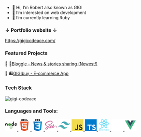 - 👋 Hi, I’m Robert also known as GIGI
- 👀 I’m interested on web development
- 🌱 I’m currently learning Ruby

### ↓ Portfolio website ↓

https://gigicodeace.com/

### Featured Projects

🔹 📰[Bloggle - News & stories sharing (Newest!)](https://bloggleapp.onrender.com) 

🔹 🛍️[GIGIbuy - E-commerce App](https://gigibuy.vercel,app)  


### Tech Stack

<p><img align="center" src="https://github-readme-stats.vercel.app/api/top-langs?username=gigi-codeace&show_icons=true&title_color=ffffff&text_color=ffffff&bg_color=121111&locale=en&layout=compact" alt="gigi-codeace" /></p>
<h3>Languages and Tools:</h3>
<p>
  </a>
<a href="https://nodejs.org" target="_blank" rel="noreferrer"> <img src="https://raw.githubusercontent.com/devicons/devicon/master/icons/nodejs/nodejs-original-wordmark.svg" alt="nodejs" width="40" height="40"/> </a>
     <a href="https://www.w3.org/html/" target="_blank" rel="noreferrer">
    <img src="https://raw.githubusercontent.com/devicons/devicon/master/icons/html5/html5-original-wordmark.svg" alt="html5" width="40" height="40" />
  <a href="https://www.w3schools.com/css/" target="_blank" rel="noreferrer">
    <img src="https://raw.githubusercontent.com/devicons/devicon/master/icons/css3/css3-original-wordmark.svg" alt="css3" width="40" height="40" />
  </a>
    <a href="https://sass-lang.com" target="_blank" rel="noreferrer">
    <img src="https://raw.githubusercontent.com/devicons/devicon/master/icons/sass/sass-original.svg" alt="sass" width="40" height="40"/> 
  </a>
  <a href="https://tailwindcss.com/" target="_blank" rel="noreferrer">
    <img src="https://raw.githubusercontent.com/GIGIsOtherStuff/mainWebMedia/main/AppImages/Languages/Colored/tailwind.png" alt="tailwind" width="40" height="40" />
  </a>
  <a href="https://developer.mozilla.org/en-US/docs/Web/JavaScript" target="_blank" rel="noreferrer">
    <img src="https://raw.githubusercontent.com/devicons/devicon/master/icons/javascript/javascript-original.svg" alt="javascript" width="40" height="40" />
  </a>
    <a href="https://www.typescriptlang.org/" target="_blank" rel="noreferrer">
    <img src="https://raw.githubusercontent.com/devicons/devicon/master/icons/typescript/typescript-original.svg" alt="typescript" width="40" height="40"/>
  </a>
  <a href="https://reactjs.org/" target="_blank" rel="noreferrer">
    <img src="https://raw.githubusercontent.com/devicons/devicon/master/icons/react/react-original-wordmark.svg" alt="react" width="40" height="40" />
  </a>
  <a href="https://nextjs.org/" target="_blank" rel="noreferrer"> 
    <img src="https://raw.githubusercontent.com/GIGIsOtherStuff/mainWebMedia/main/AppImages/Languages/Colored/nextjs-white-icon.png" alt="nextjs" width="40" height="40"/> 
  </a> 
   <a href="https://vuejs.org/" target="_blank" rel="noreferrer">
     <img src="https://raw.githubusercontent.com/GIGIsOtherStuff/mainWebMedia/main/AppImages/Languages/Colored/vue.png" alt="vuejs" width="40" height="40"/>
   </a>
</p>
